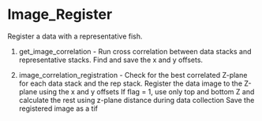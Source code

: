 Image_Register
==============

Register a data with a representative fish. 

1. get_image_correlation - Run cross correlation between data stacks and representative stacks.
                           Find and save the x and y offsets. 
                           
2. image_correlation_registration - Check for the best correlated Z-plane for each data stack and the rep stack. 
                                    Register the data image to the Z-plane using the x and y offsets
                                    If flag = 1, use only top and bottom Z and calculate the rest using z-plane distance
                                    during data collection
                                    Save the registered image as a tif
                                    
                                
      
